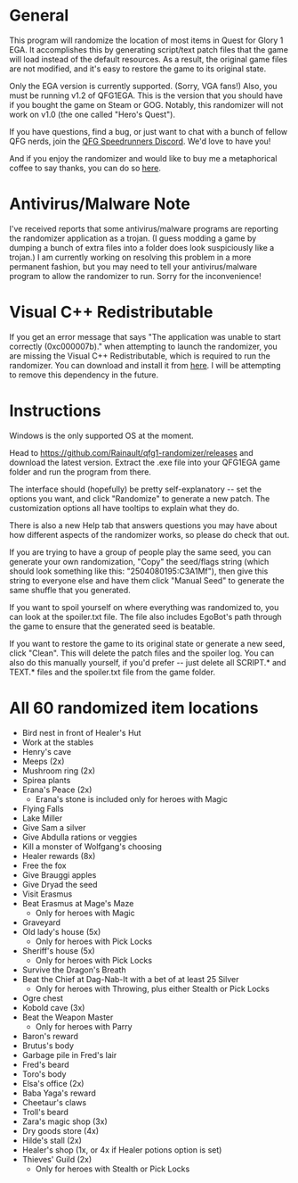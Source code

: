 # General
This program will randomize the location of most items in Quest for Glory 1 EGA. It accomplishes this by generating script/text patch files that the game will load instead of the default resources. As a result, the original game files are not modified, and it's easy to restore the game to its original state.

Only the EGA version is currently supported. (Sorry, VGA fans!) Also, you must be running v1.2 of QFG1EGA. This is the version that you should have if you bought the game on Steam or GOG. Notably, this randomizer will not work on v1.0 (the one called "Hero's Quest").

If you have questions, find a bug, or just want to chat with a bunch of fellow QFG nerds, join the [QFG Speedrunners Discord](https://discord.gg/QwhuWWH). We'd love to have you!

And if you enjoy the randomizer and would like to buy me a metaphorical coffee to say thanks, you can do so [here](https://ko-fi.com/rainault).

# Antivirus/Malware Note
I've received reports that some antivirus/malware programs are reporting the randomizer application as a trojan. (I guess modding a game by dumping a bunch of extra files into a folder does look suspiciously like a trojan.) I am currently working on resolving this problem in a more permanent fashion, but you may need to tell your antivirus/malware program to allow the randomizer to run. Sorry for the inconvenience!

# Visual C++ Redistributable
If you get an error message that says "The application was unable to start correctly (0xc000007b)." when attempting to launch the randomizer, you are missing the Visual C++ Redistributable, which is required to run the randomizer. You can download and install it from [here](https://aka.ms/vs/17/release/vc_redist.x86.exe). I will be attempting to remove this dependency in the future.

# Instructions
Windows is the only supported OS at the moment.

Head to https://github.com/Rainault/qfg1-randomizer/releases and download the latest version. Extract the .exe file into your QFG1EGA game folder and run the program from there.

The interface should (hopefully) be pretty self-explanatory -- set the options you want, and click "Randomize" to generate a new patch. The customization options all have tooltips to explain what they do.

There is also a new Help tab that answers questions you may have about how different aspects of the randomizer works, so please do check that out.

If you are trying to have a group of people play the same seed, you can generate your own randomization, "Copy" the seed/flags string (which should look something like this: "2504080195:C3A1Mf"), then give this string to everyone else and have them click "Manual Seed" to generate the same shuffle that you generated.

If you want to spoil yourself on where everything was randomized to, you can look at the spoiler.txt file. The file also includes EgoBot's path through the game to ensure that the generated seed is beatable.

If you want to restore the game to its original state or generate a new seed, click "Clean". This will delete the patch files and the spoiler log. You can also do this manually yourself, if you'd prefer -- just delete all SCRIPT.* and TEXT.* files and the spoiler.txt file from the game folder.

# All 60 randomized item locations
* Bird nest in front of Healer's Hut
* Work at the stables
* Henry's cave
* Meeps (2x)
* Mushroom ring (2x)
* Spirea plants
* Erana's Peace (2x)
  * Erana's stone is included only for heroes with Magic
* Flying Falls
* Lake Miller
* Give Sam a silver
* Give Abdulla rations or veggies
* Kill a monster of Wolfgang's choosing
* Healer rewards (8x)
* Free the fox
* Give Brauggi apples
* Give Dryad the seed
* Visit Erasmus
* Beat Erasmus at Mage's Maze
  * Only for heroes with Magic
* Graveyard
* Old lady's house (5x)
  * Only for heroes with Pick Locks
* Sheriff's house (5x)
  * Only for heroes with Pick Locks
* Survive the Dragon's Breath
* Beat the Chief at Dag-Nab-It with a bet of at least 25 Silver
  * Only for heroes with Throwing, plus either Stealth or Pick Locks
* Ogre chest
* Kobold cave (3x)
* Beat the Weapon Master
  * Only for heroes with Parry
* Baron's reward
* Brutus's body
* Garbage pile in Fred's lair
* Fred's beard
* Toro's body
* Elsa's office (2x)
* Baba Yaga's reward
* Cheetaur's claws
* Troll's beard
* Zara's magic shop (3x)
* Dry goods store (4x)
* Hilde's stall (2x)
* Healer's shop (1x, or 4x if Healer potions option is set)
* Thieves' Guild (2x)
  * Only for heroes with Stealth or Pick Locks
